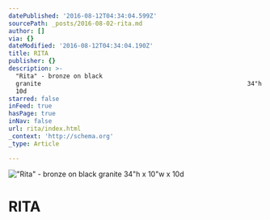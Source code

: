 ```yaml
---
datePublished: '2016-08-12T04:34:04.599Z'
sourcePath: _posts/2016-08-02-rita.md
author: []
via: {}
dateModified: '2016-08-12T04:34:04.190Z'
title: RITA
publisher: {}
description: >-
  "Rita" - bronze on black
  granite                                                         34"h x 10"w x
  10d
starred: false
inFeed: true
hasPage: true
inNav: false
url: rita/index.html
_context: 'http://schema.org'
_type: Article

---
```

!["Rita" - bronze on black granite                                                         34"h x 10"w x 10d](https://s3-us-west-2.amazonaws.com/the-grid-img/p/edb256dc83d3cf5fd3c62bd6eb867068e4d70515.jpg)

# **RITA**